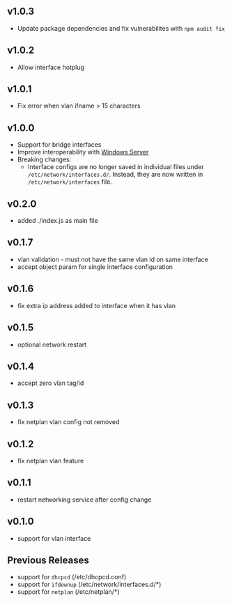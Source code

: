 v1.0.3
---
  - Update package dependencies and fix vulnerabilites with `npm audit fix`

v1.0.2
---
  - Allow interface hotplug

v1.0.1
---
  - Fix error when vlan ifname > 15 characters
 
v1.0.0
---
  - Support for bridge interfaces
  - Improve interoperability with [Windows Server](https://netplan.io/examples#integration-with-a-windows-dhcp-server)
  - Breaking changes:
    * Interface configs are no longer saved in individual files under `/etc/network/interfaces.d/`. Instead, they are now written in `/etc/network/interfaces` file.

v0.2.0
---
  - added ./index.js as main file

v0.1.7
---
  - vlan validation - must not have the same vlan id on same interface
  - accept object param for single interface configuration

v0.1.6
---
  - fix extra ip address added to interface when it has vlan

v0.1.5
---
  - optional network restart

v0.1.4
---
  - accept zero vlan tag/id

v0.1.3
---
  - fix netplan vlan config not removed

v0.1.2
---
  - fix netplan vlan feature

v0.1.1
---
  - restart networking service after config change

v0.1.0
---
  - support for vlan interface

Previous Releases
---
  - support for `dhcpcd` (/etc/dhcpcd.conf)
  - support for `ifdownup` (/etc/network/interfaces.d/*)
  - support for `netplan` (/etc/netplan/*)
